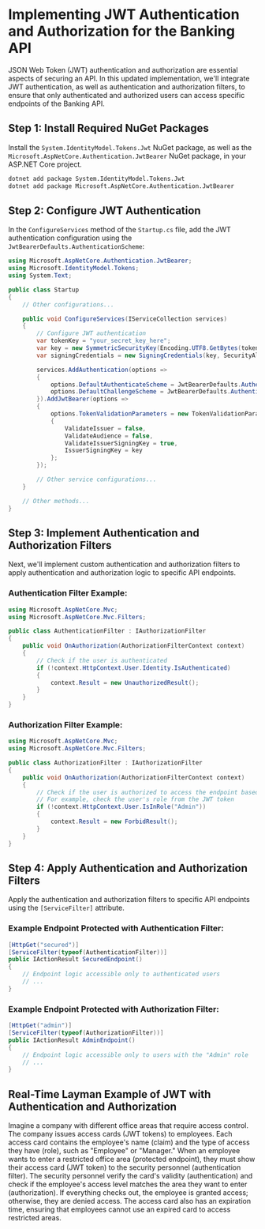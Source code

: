 # Implementing JWT Authentication and Authorization for the Banking API

JSON Web Token (JWT) authentication and authorization are essential aspects of securing an API. In this updated implementation, we'll integrate JWT authentication, as well as authentication and authorization filters, to ensure that only authenticated and authorized users can access specific endpoints of the Banking API.

## Step 1: Install Required NuGet Packages

Install the `System.IdentityModel.Tokens.Jwt` NuGet package, as well as the `Microsoft.AspNetCore.Authentication.JwtBearer` NuGet package, in your ASP.NET Core project.

```bash
dotnet add package System.IdentityModel.Tokens.Jwt
dotnet add package Microsoft.AspNetCore.Authentication.JwtBearer
```

## Step 2: Configure JWT Authentication

In the `ConfigureServices` method of the `Startup.cs` file, add the JWT authentication configuration using the `JwtBearerDefaults.AuthenticationScheme`:

```csharp
using Microsoft.AspNetCore.Authentication.JwtBearer;
using Microsoft.IdentityModel.Tokens;
using System.Text;

public class Startup
{
    // Other configurations...

    public void ConfigureServices(IServiceCollection services)
    {
        // Configure JWT authentication
        var tokenKey = "your_secret_key_here";
        var key = new SymmetricSecurityKey(Encoding.UTF8.GetBytes(tokenKey));
        var signingCredentials = new SigningCredentials(key, SecurityAlgorithms.HmacSha256);

        services.AddAuthentication(options =>
        {
            options.DefaultAuthenticateScheme = JwtBearerDefaults.AuthenticationScheme;
            options.DefaultChallengeScheme = JwtBearerDefaults.AuthenticationScheme;
        }).AddJwtBearer(options =>
        {
            options.TokenValidationParameters = new TokenValidationParameters
            {
                ValidateIssuer = false,
                ValidateAudience = false,
                ValidateIssuerSigningKey = true,
                IssuerSigningKey = key
            };
        });

        // Other service configurations...
    }

    // Other methods...
}
```

## Step 3: Implement Authentication and Authorization Filters

Next, we'll implement custom authentication and authorization filters to apply authentication and authorization logic to specific API endpoints.

### Authentication Filter Example:

```csharp
using Microsoft.AspNetCore.Mvc;
using Microsoft.AspNetCore.Mvc.Filters;

public class AuthenticationFilter : IAuthorizationFilter
{
    public void OnAuthorization(AuthorizationFilterContext context)
    {
        // Check if the user is authenticated
        if (!context.HttpContext.User.Identity.IsAuthenticated)
        {
            context.Result = new UnauthorizedResult();
        }
    }
}
```

### Authorization Filter Example:

```csharp
using Microsoft.AspNetCore.Mvc;
using Microsoft.AspNetCore.Mvc.Filters;

public class AuthorizationFilter : IAuthorizationFilter
{
    public void OnAuthorization(AuthorizationFilterContext context)
    {
        // Check if the user is authorized to access the endpoint based on roles or other criteria
        // For example, check the user's role from the JWT token
        if (!context.HttpContext.User.IsInRole("Admin"))
        {
            context.Result = new ForbidResult();
        }
    }
}
```

## Step 4: Apply Authentication and Authorization Filters

Apply the authentication and authorization filters to specific API endpoints using the `[ServiceFilter]` attribute.

### Example Endpoint Protected with Authentication Filter:

```csharp
[HttpGet("secured")]
[ServiceFilter(typeof(AuthenticationFilter))]
public IActionResult SecuredEndpoint()
{
    // Endpoint logic accessible only to authenticated users
    // ...
}
```

### Example Endpoint Protected with Authorization Filter:

```csharp
[HttpGet("admin")]
[ServiceFilter(typeof(AuthorizationFilter))]
public IActionResult AdminEndpoint()
{
    // Endpoint logic accessible only to users with the "Admin" role
    // ...
}
```

## Real-Time Layman Example of JWT with Authentication and Authorization

Imagine a company with different office areas that require access control. The company issues access cards (JWT tokens) to employees. Each access card contains the employee's name (claim) and the type of access they have (role), such as "Employee" or "Manager." When an employee wants to enter a restricted office area (protected endpoint), they must show their access card (JWT token) to the security personnel (authentication filter). The security personnel verify the card's validity (authentication) and check if the employee's access level matches the area they want to enter (authorization). If everything checks out, the employee is granted access; otherwise, they are denied access. The access card also has an expiration time, ensuring that employees cannot use an expired card to access restricted areas.
